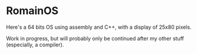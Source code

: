 # RomainOS

Here's a 64 bits OS using assembly and C++, with a display of 25x80 pixels.

Work in progress, but will probably only be continued after my other stuff (especially, a compiler).
